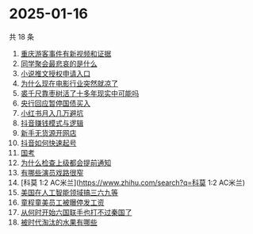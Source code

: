 # 2025-01-16

共 18 条

<!-- BEGIN ZHIHUSEARCH -->
<!-- 最后更新时间 Thu Jan 16 2025 20:19:05 GMT+0800 (China Standard Time) -->
1. [重庆游客事件有新视频和证据](https://www.zhihu.com/search?q=重庆游客事件有新视频和证据)
1. [同学聚会最悲哀的是什么](https://www.zhihu.com/search?q=同学聚会最悲哀的是什么)
1. [小说推文授权申请入口](https://www.zhihu.com/search?q=小说推文授权申请入口)
1. [为什么现在电影行业突然就凉了](https://www.zhihu.com/search?q=为什么现在电影行业突然就凉了)
1. [裘千尺靠枣树活了十多年现实中可能吗](https://www.zhihu.com/search?q=裘千尺靠枣树活了十多年现实中可能吗)
1. [央行回应暂停国债买入](https://www.zhihu.com/search?q=央行回应暂停国债买入)
1. [小红书月入几万避坑](https://www.zhihu.com/search?q=小红书月入几万避坑)
1. [抖音赚钱模式与逻辑](https://www.zhihu.com/search?q=抖音赚钱模式与逻辑)
1. [新手无货源开网店](https://www.zhihu.com/search?q=新手无货源开网店)
1. [抖音如何快速起号](https://www.zhihu.com/search?q=抖音如何快速起号)
1. [国考](https://www.zhihu.com/search?q=国考)
1. [为什么检查上级都会提前通知](https://www.zhihu.com/search?q=为什么检查上级都会提前通知)
1. [有哪些演员戏路很窄](https://www.zhihu.com/search?q=有哪些演员戏路很窄)
1. [科莫 1:2 AC米兰](https://www.zhihu.com/search?q=科莫 1:2 AC米兰)
1. [美国在人工智能领域搞三六九等](https://www.zhihu.com/search?q=美国在人工智能领域搞三六九等)
1. [童程童美员工被曝停发工资](https://www.zhihu.com/search?q=童程童美员工被曝停发工资)
1. [从何时开始六国联手也打不过秦国了](https://www.zhihu.com/search?q=从何时开始六国联手也打不过秦国了)
1. [被时代淘汰的水果有哪些](https://www.zhihu.com/search?q=被时代淘汰的水果有哪些)
<!-- END ZHIHUSEARCH -->

